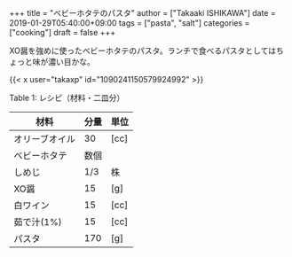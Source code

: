 +++
title = "ベビーホタテのパスタ"
author = ["Takaaki ISHIKAWA"]
date = 2019-01-29T05:40:00+09:00
tags = ["pasta", "salt"]
categories = ["cooking"]
draft = false
+++

XO醤を強めに使ったベビーホタテのパスタ。ランチで食べるパスタとしてはちょっと味が濃い目かな。  

{{< x user="takaxp" id="1090241150579924992" >}}  

<div class="table-caption">
  <span class="table-number">Table 1</span>:
  レシピ（材料・二皿分）
</div>

| 材料    | 分量 | 単位 |
|-------|----|----|
| オリーブオイル | 30  | [cc] |
| ベビーホタテ | 数個 |      |
| しめじ  | 1/3 | 株   |
| XO醤    | 15  | [g]  |
| 白ワイン | 15  | [cc] |
| 茹で汁(1%) | 15  | [cc] |
| パスタ  | 170 | [g]  |
